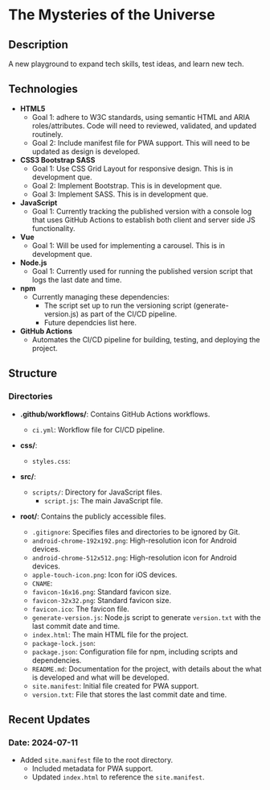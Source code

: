 # The Mysteries of the Universe

## Description

A new playground to expand tech skills, test ideas, and learn new tech.

## Technologies

- **HTML5**
  - Goal 1: adhere to W3C standards, using semantic HTML and ARIA roles/attributes. Code will need to reviewed, validated, and updated routinely.
  - Goal 2: Include manifest file for PWA support. This will need to be updated as design is developed.
- **CSS3 Bootstrap SASS**
  - Goal 1: Use CSS Grid Layout for responsive design. This is in development que.
  - Goal 2: Implement Bootstrap. This is in development que.
  - Goal 3: Implement SASS. This is in development que.
- **JavaScript**
  - Goal 1: Currently tracking the published version with a console log that uses GitHub Actions to establish both client and server side JS functionality.
- **Vue**
  - Goal 1: Will be used for implementing a carousel. This is in development que.
- **Node.js**
  - Goal 1: Currently used for running the published version script that logs the last date and time.
- **npm**
  - Currently managing these dependencies:
    - The script set up to run the versioning script (generate-version.js) as part of the CI/CD pipeline.
    - Future dependcies list here.
- **GitHub Actions**
  - Automates the CI/CD pipeline for building, testing, and deploying the project.

## Structure

### Directories

- **.github/workflows/**: Contains GitHub Actions workflows.

  - `ci.yml`: Workflow file for CI/CD pipeline.

- **css/**:

  - `styles.css`:

- **src/**:

  - `scripts/`: Directory for JavaScript files.
    - `script.js`: The main JavaScript file.

- **root/**: Contains the publicly accessible files.
  - `.gitignore`: Specifies files and directories to be ignored by Git.
  - `android-chrome-192x192.png`: High-resolution icon for Android devices.
  - `android-chrome-512x512.png`: High-resolution icon for Android devices.
  - `apple-touch-icon.png`: Icon for iOS devices.
  - `CNAME`:
  - `favicon-16x16.png`: Standard favicon size.
  - `favicon-32x32.png`: Standard favicon size.
  - `favicon.ico`: The favicon file.
  - `generate-version.js`: Node.js script to generate `version.txt` with the last commit date and time.
  - `index.html`: The main HTML file for the project.
  - `package-lock.json`:
  - `package.json`: Configuration file for npm, including scripts and dependencies.
  - `README.md`: Documentation for the project, with details about the what is developed and what will be developed.
  - `site.manifest`: Initial file created for PWA support.
  - `version.txt`: File that stores the last commit date and time.

## Recent Updates

### Date: 2024-07-11

- Added `site.manifest` file to the root directory.
  - Included metadata for PWA support.
  - Updated `index.html` to reference the `site.manifest`.
